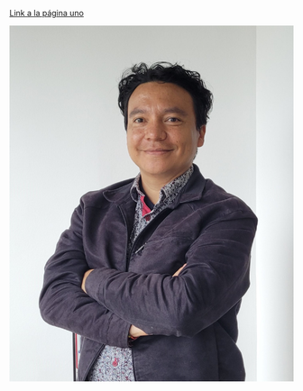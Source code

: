 [Link a la página uno](pagina-uno.md)

[![Esta es mi foto](imagenes/jarroyo_skg.jpg)](pagina-dos.md)
